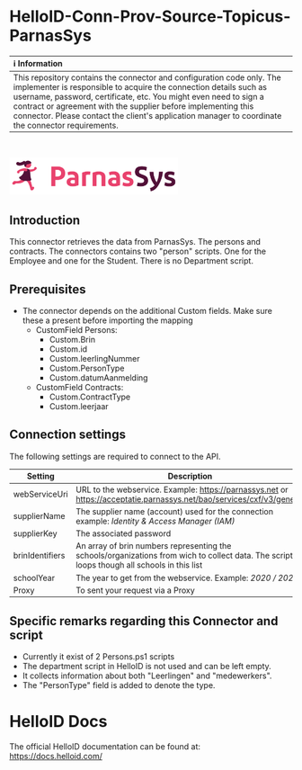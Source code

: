 # HelloID-Conn-Prov-Source-Topicus-ParnasSys

| :information_source: Information |
|:---------------------------|
| This repository contains the connector and configuration code only. The implementer is responsible to acquire the connection details such as username, password, certificate, etc. You might even need to sign a contract or agreement with the supplier before implementing this connector. Please contact the client's application manager to coordinate the connector requirements.       |

<br />

<p align="">
  <img src="Assets/logo.png" width="300">
</p>

## Introduction
This connector retrieves the data from ParnasSys. The persons and contracts. The connectors contains two "person" scripts. One for the Employee and one for the Student. There is no Department script.

## Prerequisites
 - The connector depends on the additional Custom fields. Make sure these a present before importing the mapping
    -  CustomField Persons:
        - Custom.Brin
        - Custom.id
        - Custom.leerlingNummer
        - Custom.PersonType
        - Custom.datumAanmelding
    -  CustomField Contracts:
        - Custom.ContractType
        - Custom.leerjaar


## Connection settings
The following settings are required to connect to the API.

| Setting     | Description |
| ------------ | ----------- |
| webServiceUri     |URL to the webservice. Example: https://parnassys.net or https://acceptatie.parnassys.net/bao/services/cxf/v3/generic  |
| supplierName   |The supplier name (account) used for the connection example: *Identity & Access Manager (IAM)*  |
| supplierKey    |  The associated password|
| brinIdentifiers | An array of brin numbers representing the schools/organizations from wich to collect data.  The script loops though all schools in this list
| schoolYear | The year to get from the webservice. Example: *2020 / 2021*
| Proxy | To sent your request via a Proxy


## Specific remarks regarding this Connector and script
- Currently it exist of 2 Persons.ps1 scripts
- The department script in HelloID is not used and can be left empty.
- It collects information about both "Leerlingen" and "medewerkers".
- The "PersonType" field is added to denote the type.

# HelloID Docs
The official HelloID documentation can be found at: https://docs.helloid.com/
